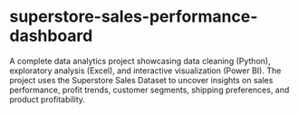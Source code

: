 # superstore-sales-performance-dashboard
A complete data analytics project showcasing data cleaning (Python), exploratory analysis (Excel), and interactive visualization (Power BI). The project uses the Superstore Sales Dataset to uncover insights on sales performance, profit trends, customer segments, shipping preferences, and product profitability.
